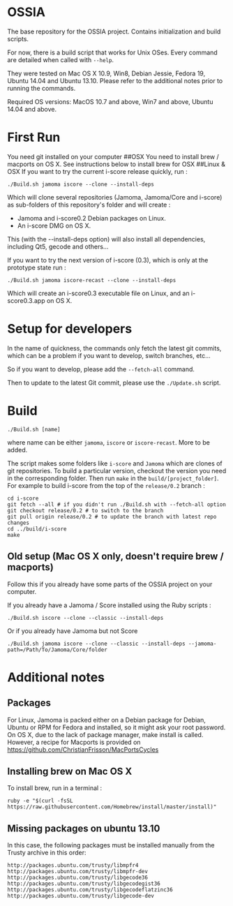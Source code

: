 OSSIA
=====

The base repository for the OSSIA project. Contains initialization and build scripts.

For now, there is a build script that works for Unix OSes.
Every command are detailed when called with `--help`.

They were tested on Mac OS X 10.9, Win8, Debian Jessie, Fedora 19, Ubuntu 14.04 and Ubuntu 13.10.
Please refer to the additional notes prior to running the commands.

Required OS versions: MacOS 10.7 and above, Win7 and above, Ubuntu 14.04 and above.

# First Run    
You need git installed on your computer
##OSX
You need to install brew / macports on OS X. See instructions below to install brew for OSX
##Linux & OSX
If you want to try the current i-score release quickly, run : 

    ./Build.sh jamoma iscore --clone --install-deps
    
Which will clone several repositories (Jamoma, Jamoma/Core and i-score) as sub-folders of this repository's folder
and will create :
 * Jamoma and i-score0.2 Debian packages on Linux.
 * An i-score DMG on OS X.
 
This (with the --install-deps option) will also install all dependencies, including Qt5, gecode and others…

If you want to try the next version of i-score (0.3), which is only at the prototype state run : 

    ./Build.sh jamoma iscore-recast --clone --install-deps
    
Which will create an i-score0.3 executable file on Linux, and an i-score0.3.app on OS X.

# Setup for developers
In the name of quickness, the commands only fetch the latest git commits, which can be a problem if you want to develop, switch branches, etc...

So if you want to develop, please add the `--fetch-all` command.

Then to update to the latest Git commit, please use the `./Update.sh` script.

# Build

    ./Build.sh [name]
    
where name can be either `jamoma`, `iscore` or `iscore-recast`. More to be added.

The script makes some folders like `i-score` and `Jamoma` which are clones of git repositories.
To build a particular version, checkout the version you need in the corresponding folder.
Then run `make` in the `build/[project_folder]`.
For example to build i-score from the top of the `release/0.2` branch :

~~~~
cd i-score
git fetch --all # if you didn't run ./Build.sh with --fetch-all option
git checkout release/0.2 # to switch to the branch
git pull origin release/0.2 # to update the branch with latest repo changes
cd ../build/i-score
make
~~~~
    
## Old setup (Mac OS X only, doesn't require brew / macports)
Follow this if you already have some parts of the OSSIA project on your computer.

If you already have a Jamoma / Score installed using the Ruby scripts : 

    ./Build.sh iscore --clone --classic --install-deps

Or if you already have Jamoma but not Score

    ./Build.sh jamoma iscore --clone --classic --install-deps --jamoma-path=/Path/To/Jamoma/Core/folder
    

# Additional notes
## Packages
For Linux, Jamoma is packed either on a Debian package for Debian, Ubuntu or RPM for Fedora and installed, so it might ask your root password.
On OS X, due to the lack of package manager, make install is called. However, a recipe for Macports is provided on https://github.com/ChristianFrisson/MacPortsCycles

## Installing brew on Mac OS X
To install brew, run in a terminal : 

    ruby -e "$(curl -fsSL https://raw.githubusercontent.com/Homebrew/install/master/install)"

## Missing packages on ubuntu 13.10
In this case, the following packages must be installed manually from the Trusty archive in this order: 

    http://packages.ubuntu.com/trusty/libmpfr4
    http://packages.ubuntu.com/trusty/libmpfr-dev
    http://packages.ubuntu.com/trusty/libgecode36
    http://packages.ubuntu.com/trusty/libgecodegist36
    http://packages.ubuntu.com/trusty/libgecodeflatzinc36
    http://packages.ubuntu.com/trusty/libgecode-dev
